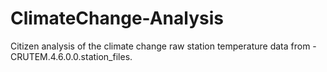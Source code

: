 # ClimateChange-Analysis
Citizen analysis of the climate change raw station temperature data from - CRUTEM.4.6.0.0.station_files.
